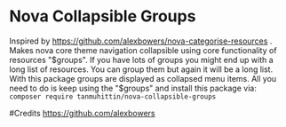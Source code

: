 # Nova Collapsible Groups
Inspired by https://github.com/alexbowers/nova-categorise-resources . Makes nova core theme navigation collapsible using core functionality of resources "$groups". If you have lots of groups you might end up with a long list of resources. You can group them but again it will be a long list. With this package groups are displayed as collapsed menu items. All you need to do is keep using the "$groups" and install this package via:<br>
`` composer require tanmuhittin/nova-collapsible-groups ``

#Credits
https://github.com/alexbowers 